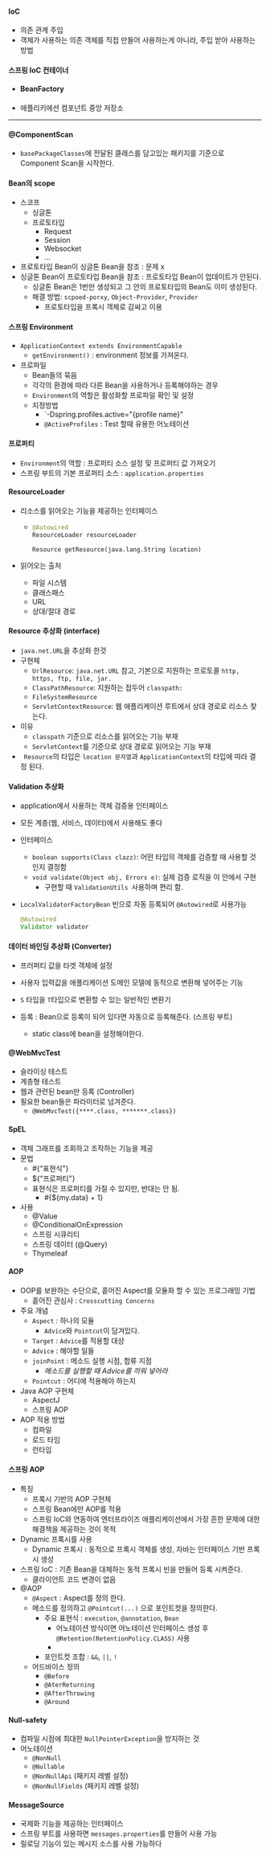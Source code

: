 #### IoC

- 의존 관계 주입
- 객체가 사용하는 의존 객체를 직접 만들어 사용하는게 아니라, 주입 받아 사용하는 방법

 

#### 스프링 IoC 컨테이너

- #### BeanFactory

- 애플리키에션 컴포넌트 중앙 저장소

---

#### @ComponentScan

- `basePackageClasses`에 전달된 클래스를 담고있는 패키지를 기준으로 Component Scan을 시작한다.



#### Bean의 scope

- 스코프
  - 싱글톤
  - 프로토타입
    - Request
    - Session
    - Websocket
    - ...
- 프로토타입 Bean이 싱글톤 Bean을 참조 : 문제 x
- 싱글톤 Bean이 프로토타입 Bean을 참조 : 프로토타입 Bean이 업데이트가 안된다.
  - 싱글톤 Bean은 1번만 생성되고 그 안의 프로토타입의 Bean도 이미 생성된다.
  - 해결 방법: `scpoed-porxy`, `Object-Provider`, `Provider`
    - 프로토타입을 프록시 객체로 감싸고 이용

#### 스프링 Environment

- `ApplicationContext extends EnvironmentCapable `
  - `getEnvironment()` : environment 정보를 가져온다.
- 프로파일
  - Bean들의 묶음
  - 각각의 환경에 따라 다른 Bean을 사용하거나 등록해야하는 경우
  - `Environment`의 역할은 활성화할 프로파일 확인 및 설정
  - 지정방법
    - `-Dspring.profiles.active="{profile name}"
    - `@ActiveProfiles` : Test 할때 유용한 어노테이션



#### 프로퍼티

- `Environment`의 역할 : 프로퍼티 소스 설정 및 프로퍼티 값 가져오기
- 스프링 부트의 기본 프로퍼티 소스 : `application.properties`



#### ResourceLoader

- 리소스를 읽어오는 기능을 제공하는 인터페이스

  - ```java
    @Autowired
    ResourceLoader resourceLoader
    ```

    `Resource getResource(java.lang.String location)`

- 읽어오는 출처

  - 파일 시스템
  - 클래스패스
  - URL
  - 상대/절대 경로

  

#### Resource 추상화 (interface)

- `java.net.URL`을 추상화 한것
- 구현체
  -  `UrlResource`: `java.net.URL` 참고, 기본으로 지원하는 프로토콜 `http, https, ftp, file, jar. `
  - `ClassPathResource`: 지원하는 접두어 `classpath: `
  - `FileSystemResource `
  - `ServletContextResource`: 웹 애플리케이션 루트에서 상대 경로로 리소스 찾는다.
- 이유
  - `classpath` 기준으로 리소스를 읽어오는 기능 부재
  - `ServletContext`를 기준으로 상대 경로로 읽어오는 기능 부재
- ` Resource`의 타입은 `location 문자열`과 `ApplicationContext`의 타입에 따라 결정 된다.



#### Validation 추상화

- application에서 사용하는 객체 검증용 인터페이스

-  모든 계층(웹, 서비스, 데이터)에서 사용해도 좋다

- 인터페이스 

  - `boolean supports(Class clazz)`: 어떤 타입의 객체를 검증할 때 사용할 것인지 결정함 
  - `void validate(Object obj, Errors e)`: 실제 검증 로직을 이 안에서 구현 
    - 구현할 때 `ValidationUtils `사용하며 편리 함.

- `LocalValidatorFactoryBean` 빈으로 자동 등록되어 `@Autowired`로 사용가능

  ```java
  @Autowired
  Validator validator
  ```

  

#### 데이터 바인딩 추상화 (Converter)

- 프러퍼티 값을 타겟 객체에 설정

- 사용자 입력값을 애플리케이션 도메인 모델에 동적으로 변환해 넣어주는 기능

- `S` 타입을 `T`타입으로 변환할 수 있는 일반적인 변환기

- 등록 : Bean으로 등록이 되어 있다면 자동으로 등록해준다. (스프링 부트)

  - static class에 bean을 설정해야한다.

  

#### @WebMvcTest

- 슬라이싱 테스트
- 계층형 테스트
- 웹과 관련된 bean만 등록 (Controller)
- 필요한 bean들은 파라미터로 넘겨준다.
  - `@WebMvcTest({****.class, *******.class})`



#### SpEL

- 객체 그래프를 조회하고 조작하는 기능을 제공
- 문법
  - \#{“표현식"}
  - ${“프로퍼티"}
  - 표현식은 프로퍼티를 가질 수 있지만, 반대는 안 됨. 
    - #{${my.data} + 1}
- 사용
  - @Value
  - @ConditionalOnExpression
  - 스프링 시큐리티
  - 스프링 데이터 (@Query)
  - Thymeleaf



#### AOP

- OOP를 보완하는 수단으로, 흩어진 Aspect를 모듈화 할 수 있는 프로그래밍 기법
  - 흩어진 관심사 : `Crosscutting Concerns`
- 주요 개념
  - `Aspect` : 하나의 모듈
    - `Advice`와 `Pointcut`이 담겨있다.
  - `Target` : `Advice`를 적용할 대상
  - `Advice` : 해야할 일들
  - `joinPoint` : 메소드 실행 시점, 합류 지점
    - *메소드를 실행할 때 Advice를 끼워 넣어라*
  - `Pointcut` : 어디에 적용해야 하는지
- Java AOP 구현체
  - AspectJ
  - 스프링 AOP
- AOP 적용 방법
  - 컴파일
  - 로드 타임
  - 런타임



#### 스프링 AOP

- 특징
  - 프록시 기반의 AOP 구현체
  - 스프링 Bean에만 AOP를 적용
  - 스프링 IoC와 연동하여 엔터프라이즈 애플리케이션에서 가장 흔한 문제에 대한 해결책을 제공하는 것이 목적
- Dynamic 프록시를 사용
  - Dynamic 프록시 : 동적으로 프록시 객체를 생성, 자바는 인터페이스 기반 프록시 생성
- 스프링 IoC : 기존 Bean을 대체하는 동적 프록시 빈을 만들어 등록 시켜준다.
  - 클라이언트 코드 변경이 없음
- @AOP
  - `@Aspect` : Aspect를 정의 한다.
  - 메소드를 정의하고 `@Pointcut(...)` 으로 포인트컷을 정의한다.
    - 주요 표현식 : `execution`, `@annotation`, `Bean`
      - 어노테이션 방식이면 어노테이션 인터페이스 생성 후`@Retention(RetentionPolicy.CLASS)`  사용
      - 
    - 포인트컷 조합 : `&&`, `||`, `!`
  - 어드바이스 정의
    - `@Before`
    - `@AterReturning`
    - `@AfterThrowing`
    - `@Around`



#### Null-safety

- 컴파일 시점에 최대한 `NullPointerException`을 방지하는 것
- 어노테이션
  - `@NonNull `
  - `@Nullable `
  - `@NonNullApi` (패키지 레벨 설정) 
  - `@NonNullFields` (패키지 레벨 설정)



#### MessageSource

- 국제화 기능을 제공하는 인터페이스
- 스프링 부트를 사용하면 `messages.properties`를 만들어 사용 가능
- 릴로딩 기능이 있는 메시지 소스를 사용 가능하다